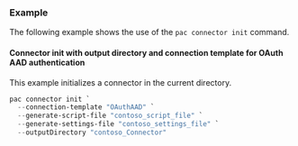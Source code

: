 ### Example

The following example shows the use of the `pac connector init` command.

#### Connector init with output directory and connection template for OAuth AAD authentication

This example initializes a connector in the current directory.

```powershell
pac connector init `
  --connection-template "OAuthAAD" `
  --generate-script-file "contoso_script_file" `
  --generate-settings-file "contoso_settings_file" `
  --outputDirectory "contoso_Connector"
```
